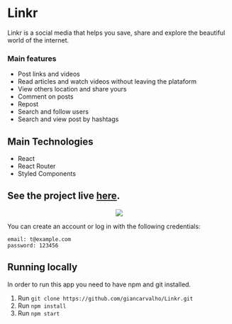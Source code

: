 # Linkr

Linkr is a social media that helps you save, share and explore the beautiful world of the internet. 

### Main features

- Post links and videos
- Read articles and watch videos without leaving the plataform
- View others location and share yours
- Comment on posts
- Repost 
- Search and follow users
- Search and view post by hashtags

## Main Technologies

- React
- React Router
- Styled Components


## See the project live [here](https://linkr-snowy.vercel.app).

<p align="center">
  <a href="https://linkr-snowy.vercel.app">
  <img src="https://i.imgur.com/ccP4N33.png" />
    </a>
</p>


You can create an account or log in with the following credentials:

```
email: t@example.com
password: 123456
```

## Running locally

In order to run this app you need to have npm and git installed. 

1)  Run ```git clone https://github.com/giancarvalho/Linkr.git ```
2) Run ```npm install```
3) Run ```npm start```


